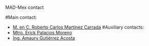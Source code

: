 MAD-Mex contact

#Main contact:
- [M. en C. Roberto Carlos Martínez Carrada](http://www.conabio.gob.mx/web/conocenos/CGIA_CPI.html)
#Auxiliary contacts:
- [Mtro. Erick Palacios Moreno](http://www.conabio.gob.mx/web/conocenos/CGIA_CPI.html)
- [Ing. Amaury Gutiérrez Acosta](http://www.conabio.gob.mx/web/conocenos/CGIA_CPI.html)

